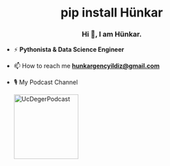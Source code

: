 <h1 align="center">pip install Hünkar</h1>
<h3 align="center">Hi 👋, I am Hünkar.</h3>

- ⚡ **Pythonista & Data Science Engineer**

- 📫 How to reach me **hunkargencyildiz@gmail.com**

- 🎙️ My Podcast Channel
   <p><a href="https://open.spotify.com/show/0KbqRgTaSWiTl0Uzh7MTys?si=91c0c5040b9549a2"><img src="https://s3-us-west-2.amazonaws.com/anchor-generated-image-bank/staging/podcast_uploaded_nologo400/40553739/40553739-1708172151616-186e288190471.jpg" alt="UcDegerPodcast" style="width:150px;height:150px;"></a></p>
     
